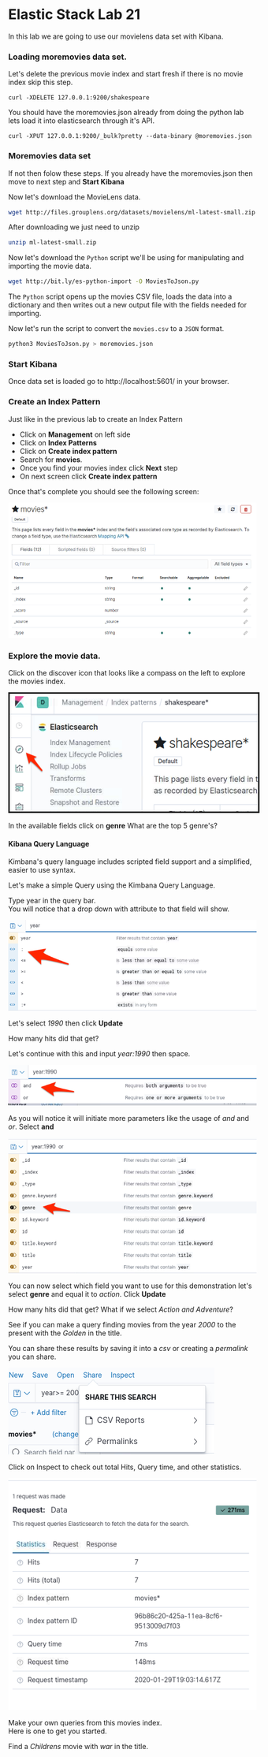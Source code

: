 # Elastic Stack Lab 21
In this lab we are going to use our movielens data set with Kibana.


### Loading moremovies data set.
Let's delete the previous movie index and start fresh if there is no movie index skip this step.
```  
curl -XDELETE 127.0.0.1:9200/shakespeare
```

You should have the moremovies.json already from doing the python lab lets load it into elasticsearch through it's API.
```
curl -XPUT 127.0.0.1:9200/_bulk?pretty --data-binary @moremovies.json
```
### Moremovies data set
If not then folow these steps.  If you already have the moremovies.json then move to next step and **Start Kibana**

Now let's download the MovieLens data.
```bash
wget http://files.grouplens.org/datasets/movielens/ml-latest-small.zip
```

After downloading we just need to unzip
```bash
unzip ml-latest-small.zip
```

Now let's download the `Python` script we'll be using for manipulating and importing the movie data.
```bash
wget http://bit.ly/es-python-import -O MoviesToJson.py
```

The `Python` script opens up the movies CSV file, loads the data into a dictionary and then writes out a new output file with the fields needed for importing.

Now let's run the script to convert the `movies.csv` to a `JSON` format.
```bash
python3 MoviesToJson.py > moremovies.json
```
### Start Kibana

Once data set is loaded go to http://localhost:5601/ in your browser.

###  Create an Index Pattern

Just like in the previous lab to create an Index Pattern
- Click on **Management** on left side
 - Click on **Index Patterns**
  - Click on  **Create index pattern**
   - Search for **movies**.  
   - Once you find your movies index click **Next** step
   - On next screen click **Create index pattern**

Once that's complete you should see the following screen:

![](index/kibana-movies.png)

### Explore the movie data.  

Click on the discover icon that looks like a compass on the left to explore the movies index.

<img src="../15-kibana/index/kibana-4.png  " style="max-width:100%;border-width:3px;  border-style: solid;" />

In the available fields click on  **genre**
What are the top 5 genre's?

#### Kibana Query Language
Kimbana's query language includes scripted field support and a simplified, easier to use syntax.  

Let's make a simple Query using the Kimbana Query Language.

Type year in the query bar.  
You will notice that a drop down with attribute to that field will show.  

![](index/kibana-movies-2.png)

Let's select *1990* then click **Update**

How many hits did that get?

Let's continue with this and input *year:1990* then space.  

![](index/kibana-movies-3.png)

As you will notice it will initiate more parameters like the usage of *and* and *or*.  Select **and**

![](index/kibana-movies-4.png)

You can now select which field you want to use for this demonstration let's select **genre** and equal it to *action*.  Click **Update**

How many hits did that get?
What if we select *Action and Adventure*?

See if you can make a query finding movies from the year *2000* to the present with the *Golden* in the title.

You can share these results by saving it into a *csv* or creating a *permalink*  you can share.  

![](index/kibana-movies-5.png)

Click on Inspect to check out total Hits, Query time, and other statistics.  

![](index/kibana-6.png)

Make your own queries from this movies index.  
Here is one to get you started.  

Find a *Childrens* movie with *war* in the title.    
